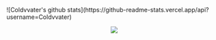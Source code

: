 <p align="center"></p>![Coldvvater's github stats](https://github-readme-stats.vercel.app/api?username=Coldvvater)
<p align="center"><img src="https://i.giphy.com/RThN0hOS2GO4M.gif" /></p>
